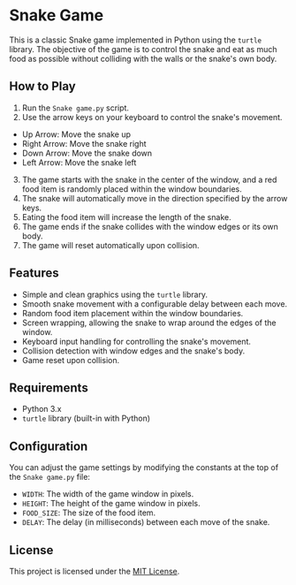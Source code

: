 # Snake Game

This is a classic Snake game implemented in Python using the `turtle` library. The objective of the game is to control the snake and eat as much food as possible without colliding with the walls or the snake's own body.

## How to Play

1. Run the `Snake game.py` script.
2. Use the arrow keys on your keyboard to control the snake's movement.
  - Up Arrow: Move the snake up
  - Right Arrow: Move the snake right
  - Down Arrow: Move the snake down
  - Left Arrow: Move the snake left
3. The game starts with the snake in the center of the window, and a red food item is randomly placed within the window boundaries.
4. The snake will automatically move in the direction specified by the arrow keys.
5. Eating the food item will increase the length of the snake.
6. The game ends if the snake collides with the window edges or its own body.
7. The game will reset automatically upon collision.

## Features

- Simple and clean graphics using the `turtle` library.
- Smooth snake movement with a configurable delay between each move.
- Random food item placement within the window boundaries.
- Screen wrapping, allowing the snake to wrap around the edges of the window.
- Keyboard input handling for controlling the snake's movement.
- Collision detection with window edges and the snake's body.
- Game reset upon collision.

## Requirements

- Python 3.x
- `turtle` library (built-in with Python)

## Configuration

You can adjust the game settings by modifying the constants at the top of the `Snake game.py` file:

- `WIDTH`: The width of the game window in pixels.
- `HEIGHT`: The height of the game window in pixels.
- `FOOD_SIZE`: The size of the food item.
- `DELAY`: The delay (in milliseconds) between each move of the snake.

## License

This project is licensed under the [MIT License](LICENSE).
